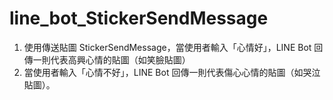 # line_bot_StickerSendMessage
1. 使用傳送貼圖 StickerSendMessage，當使用者輸入「心情好」，LINE Bot 回傳一則代表高興心情的貼圖（如笑臉貼圖）
2. 當使用者輸入「心情不好」，LINE Bot 回傳一則代表傷心心情的貼圖（如哭泣貼圖）。
